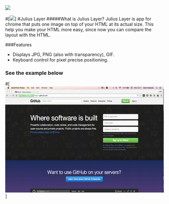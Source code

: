 [![](https://travis-ci.org/eder/julius.svg)](https://travis-ci.org/eder/julius)

#[![](http://2.bp.blogspot.com/-rkIoPO75AgM/T0ldUvU-dGI/AAAAAAAABsc/wEOwEGErnow/s1600/chrisjulius.png)]
#Julius Layer
#####What is Julius Layer?
Julius Layer is app for chrome  that  puts one image on top of your  HTML at its actual size. 
This help you make your HTML more easy, since now you can compare  the layout with the HTML. 

###Features
+ Displays JPG, PNG (also with transparency), GIF.
+ Keyboard control for pixel precise positioning.

### See the example below

#[![](https://raw.githubusercontent.com/eder/julius/master/images/example.gif)]



